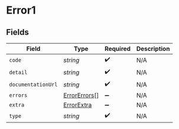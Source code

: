 # Error1


## Fields

| Field                                               | Type                                                | Required                                            | Description                                         |
| --------------------------------------------------- | --------------------------------------------------- | --------------------------------------------------- | --------------------------------------------------- |
| `code`                                              | *string*                                            | :heavy_check_mark:                                  | N/A                                                 |
| `detail`                                            | *string*                                            | :heavy_check_mark:                                  | N/A                                                 |
| `documentationUrl`                                  | *string*                                            | :heavy_check_mark:                                  | N/A                                                 |
| `errors`                                            | [ErrorErrors](../../models/errors/errorerrors.md)[] | :heavy_minus_sign:                                  | N/A                                                 |
| `extra`                                             | [ErrorExtra](../../models/errors/errorextra.md)     | :heavy_minus_sign:                                  | N/A                                                 |
| `type`                                              | *string*                                            | :heavy_check_mark:                                  | N/A                                                 |